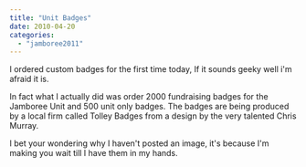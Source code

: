 ```yaml
---
title: "Unit Badges"
date: 2010-04-20
categories: 
  - "jamboree2011"
---
```


I ordered custom badges for the first time today, If it sounds geeky well i'm afraid it is.

In fact what I actually did was order 2000 fundraising badges for the Jamboree Unit and 500 unit only badges. The badges are being produced by a local firm called Tolley Badges from a design by the very talented Chris Murray.

I bet your wondering why I haven't posted an image, it's because I'm making you wait till I have them in my hands.
